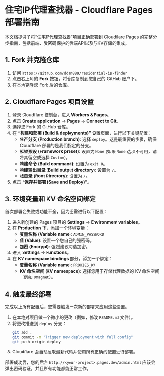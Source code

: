 # 住宅IP代理查找器 - Cloudflare Pages 部署指南

本文档提供了将“住宅IP代理查找器”项目正确部署到 Cloudflare Pages 的完整分步指南，包括前端、受密码保护的后端API以及与KV存储的集成。

## 1. Fork 并克隆仓库

1.  访问 `https://github.com/ddan889/residential-ip-finder`
2.  点击右上角的 **Fork** 按钮，将仓库复制到您自己的 GitHub 账户下。
3.  在本地克隆您 Fork 后的仓库。

## 2. Cloudflare Pages 项目设置

1.  登录 Cloudflare 控制台，进入 **Workers & Pages**。
2.  点击 **Create application** -> **Pages** -> **Connect to Git**。
3.  选择您 Fork 的 GitHub 仓库。
4.  在 **“构建和部署 (Build & deployments)”** 设置页面，进行以下关键配置：
    *   **生产分支 (Production branch)**: 选择 `deploy`。这是最重要的步骤，确保 Cloudflare 部署的是我们指定的分支。
    *   **框架预设 (Framework preset)**: 设置为 `None` (如果 `None` 选项不可用，请将其留空或选择 `Custom`)。
    *   **构建命令 (Build command)**: 设置为 `exit 0`。
    *   **构建输出目录 (Build output directory)**: 设置为 `/`。
    *   **根目录 (Root Directory)**: 设置为 `/`。
5.  点击 **“保存并部署 (Save and Deploy)”**。

## 3. 环境变量和 KV 命名空间绑定

首次部署会失败或功能不全，因为还需进行以下配置：

1.  进入新创建的 Pages 项目的 **Settings** -> **Environment variables**。
2.  在 **Production** 下，添加一个环境变量：
    *   **变量名称 (Variable name)**: `ADMIN_PASSWORD`
    *   **值 (Value)**: 设置一个您自己的强密码。
    *   **加密 (Encrypt)**: 强烈建议勾选加密。
3.  进入 **Settings** -> **Functions**。
4.  在 **KV namespace bindings** 部分，添加一个绑定：
    *   **变量名称 (Variable name)**: `PROXIES_KV`
    *   **KV 命名空间 (KV namespace)**: 选择您用于存储代理数据的 KV 命名空间（例如 `0Magnet`）。

## 4. 触发最终部署

完成以上所有配置后，您需要触发一次新的部署来应用这些设置。

1.  在本地对项目做一个微小的更改（例如，修改 `README.md` 文件）。
2.  将更改推送到 `deploy` 分支：
    ```bash
    git add .
    git commit -m "Trigger new deployment with full config"
    git push origin deploy
    ```
3.  Cloudflare 会自动拉取最新代码并使用所有正确的配置进行部署。

部署成功后，您的后台 `http://<your-project>.pages.dev/admin.html` 应该会弹出密码验证，并且所有功能都能正常工作。